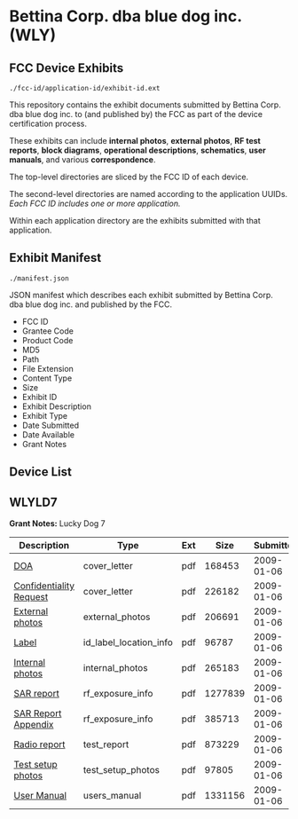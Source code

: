 # Bettina Corp. dba blue dog inc. (WLY)
## FCC Device Exhibits

```
./fcc-id/application-id/exhibit-id.ext
```

This repository contains the exhibit documents submitted by Bettina Corp. dba blue dog inc. to (and published by) the FCC as part of the device certification process.

These exhibits can include **internal photos**, **external photos**, **RF test reports**, **block diagrams**, **operational descriptions**, **schematics**, **user manuals**, and various **correspondence**.

The top-level directories are sliced by the FCC ID of each device.

The second-level directories are named according to the application UUIDs. *Each FCC ID includes one or more application.*

Within each application directory are the exhibits submitted with that application. 

## Exhibit Manifest

```
./manifest.json
```

JSON manifest which describes each exhibit submitted by Bettina Corp. dba blue dog inc. and published by the FCC.

- FCC ID
- Grantee Code
- Product Code
- MD5
- Path
- File Extension
- Content Type
- Size
- Exhibit ID
- Exhibit Description
- Exhibit Type
- Date Submitted
- Date Available
- Grant Notes

## Device List
## WLYLD7
**Grant Notes:** Lucky Dog 7

| Description | Type | Ext | Size | Submitted | Available |
| ----------- | ---- | --- | ---- | --------- | --------- |
| [DOA](WLYLD7/b0a5f4f91e1b76b9e9f7474af45d09ed/1052119.pdf) | cover_letter | pdf | 168453 | 2009-01-06 | 2009-01-06 |
| [Confidentiality Request](WLYLD7/b0a5f4f91e1b76b9e9f7474af45d09ed/1052120.pdf) | cover_letter | pdf | 226182 | 2009-01-06 | 2009-01-06 |
| [External photos](WLYLD7/b0a5f4f91e1b76b9e9f7474af45d09ed/1052121.pdf) | external_photos | pdf | 206691 | 2009-01-06 | 2009-01-06 |
| [Label](WLYLD7/b0a5f4f91e1b76b9e9f7474af45d09ed/1052122.pdf) | id_label_location_info | pdf | 96787 | 2009-01-06 | 2009-01-06 |
| [Internal photos](WLYLD7/b0a5f4f91e1b76b9e9f7474af45d09ed/1052123.pdf) | internal_photos | pdf | 265183 | 2009-01-06 | 2009-01-06 |
| [SAR report](WLYLD7/b0a5f4f91e1b76b9e9f7474af45d09ed/1052125.pdf) | rf_exposure_info | pdf | 1277839 | 2009-01-06 | 2009-01-06 |
| [SAR Report Appendix](WLYLD7/b0a5f4f91e1b76b9e9f7474af45d09ed/1052126.pdf) | rf_exposure_info | pdf | 385713 | 2009-01-06 | 2009-01-06 |
| [Radio report](WLYLD7/b0a5f4f91e1b76b9e9f7474af45d09ed/1052129.pdf) | test_report | pdf | 873229 | 2009-01-06 | 2009-01-06 |
| [Test setup photos](WLYLD7/b0a5f4f91e1b76b9e9f7474af45d09ed/1052130.pdf) | test_setup_photos | pdf | 97805 | 2009-01-06 | 2009-01-06 |
| [User Manual](WLYLD7/b0a5f4f91e1b76b9e9f7474af45d09ed/1052131.pdf) | users_manual | pdf | 1331156 | 2009-01-06 | 2009-01-06 |
